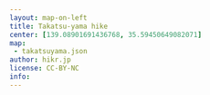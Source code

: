```yaml
---
layout: map-on-left
title: Takatsu-yama hike
center: [139.08901691436768, 35.59450649082071]
map: 
 - takatsuyama.json
author: hikr.jp
license: CC-BY-NC
info:
---
```

